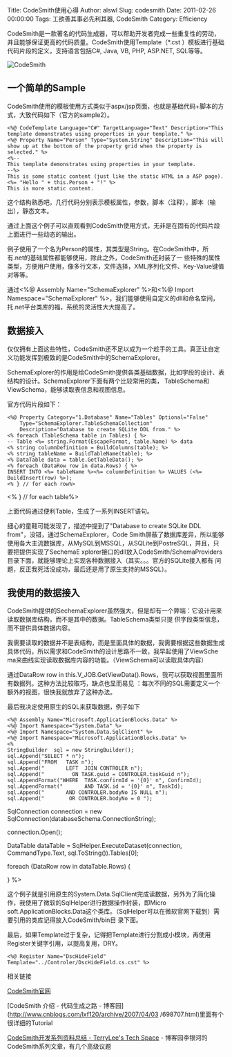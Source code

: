 Title: CodeSmith使用心得
Author: alswl
Slug: codesmith
Date: 2011-02-26 00:00:00
Tags: 工欲善其事必先利其器, CodeSmith
Category: Efficiency

CodeSmith是一款著名的代码生成器，可以帮助开发者完成一些重复性的劳动，并且能够保证更高的代码质量。CodeSmith使用Template（*.cst
）模板进行基础代码片段的定义，支持语言包括C#, Java, VB, PHP, ASP.NET, SQL等等。

![CodeSmith](https://4ocf5n.dijingchao.com/upload_dropbox/201612/404.png)

## 一个简单的Sample

CodeSmith使用的模板使用方式类似于aspx/jsp页面，也就是基础代码+脚本的方式，大致代码如下（官方的sample2）。

    
    <%@ CodeTemplate Language="C#" TargetLanguage="Text" Description="This template demonstrates using properties in your template." %>
    <%@ Property Name="Person" Type="System.String" Description="This will show up at the bottom of the property grid when the property is selected." %>
    <%-- 
    This template demonstrates using properties in your template.
    --%>
    This is some static content (just like the static HTML in a ASP page).
    <%= "Hello " + this.Person + "!" %>
    This is more static content.
    

这个结构熟悉吧，几行代码分别表示模板属性，参数，脚本（注释），脚本（输出），静态文本。

通过上面这个例子可以直观看到CodeSmith使用方式，无非是在固有的代码片段上面进行一些动态的输出。

例子使用了一个名为Person的属性，其类型是String。在CodeSmith中，所有.net的基础属性都能够使用，除此之外，CodeSmith还封装了一
些特殊的属性类型，方便用户使用，像多行文本，文件选择，XML序列化文件、Key-Value键值对等等。

通过<%@ Assembly Name="SchemaExplorer" %>和<%@ Import Namespace="SchemaExplorer"
%>，我们能够使用自定义的dll和命名空间，托.net平台类库的福，系统的灵活性大大提高了。

## 数据接入

仅仅拥有上面这些特性，CodeSmith还不足以成为一个趁手的工具。真正让自定义功能发挥到极致的是CodeSmith中的SchemaExplorer。

SchemaExplorer的作用是给CodeSmith提供各类基础数据，比如字段的设计、表结构的设计。SchemaExplorer下面有两个比较常用的类，
TableSchema和ViewSchema，能够读取表信息和视图信息。

官方代码片段如下：

    
    <%@ Property Category="1.Database" Name="Tables" Optional="False"
        Type="SchemaExplorer.TableSchemaCollection" 
        Description="Database to create SQLite DDL from." %>
    <% foreach (TableSchema table in Tables) { %>
    -- Table <%= string.Format(EscapeFormat, table.Name) %> data
    <% string columnDefinition = BuildColumns(table); %>
    <% string tableName = BuildTableName(table); %>
    <% DataTable data = table.GetTableData(); %>
    <% foreach (DataRow row in data.Rows) { %>
    INSERT INTO <%= tableName %><%= columnDefinition %> VALUES (<%= BuildInsert(row) %>);
    <% } // for each row%>

<% } // for each table%>

上面代码通过便利Table，生成了一系列INSERT语句。

细心的童鞋可能发现了，描述中提到了"Database to create SQLite DDL from"，没错，通过SchemaExplorer，Code
Smith屏蔽了数据库差异，所以能够使用各大主流数据库，从MySQL到MSSQL，从SQLite到PostreSQL，并且，只要把提供实现了SechemaE
xplorer接口的dll放入CodeSmith/SchemaProviders目录下面，就能够理论上实现各种数据接入（其实。。。官方的SQLite接入都有
问题，反正我死活没成功，最后还是用了原生支持的MSSQL）。

## 我使用的数据接入

CodeSmith提供的SechemaExplorer虽然强大，但是却有一个弊端：它设计用来读取数据库结构，而不是其中的数据。TableSchema类型只提
供字段类型信息，而不提供具体数据内容。

我需要读取的数据并不是表结构，而是里面具体的数据，我需要根据这些数据生成具体代码，所以需求和CodeSmith的设计思路不一致，我早起使用了ViewSche
ma来曲线实现读取数据库内容的功能。（ViewSchema可以读取具体内容）

通过DataRow row in this.V_JOB.GetViewData().Rows，我可以获取视图里面所有数据列。这种方法比较取巧，缺点也显而易见
：每次不同的SQL需要定义一个额外的视图，很快我就放弃了这种办法。

最后我决定使用原生的SQL来获取数据，例子如下

    
    <%@ Assembly Name="Microsoft.ApplicationBlocks.Data" %>
    <%@ Import Namespace="System.Data" %>
    <%@ Import Namespace="System.Data.SqlClient" %>
    <%@ Import Namespace="Microsoft.ApplicationBlocks.Data" %>
    <%
    StringBuilder  sql = new StringBuilder();
    sql.Append("SELECT * n");
    sql.Append("FROM   TASK n");
    sql.Append("       LEFT  JOIN CONTROLER n");
    sql.Append("         ON TASK.guid = CONTROLER.taskGuid n");
    sql.AppendFormat("WHERE  TASK.confirmId = '{0}' n", ConfirmId);
    sql.AppendFormat("       AND TASK.id = '{0}' n", TaskId);
    sql.Append("       AND CONTROLER.bodyNo IS NULL n");
    sql.Append("        OR CONTROLER.bodyNo = 0 ");

SqlConnection connection = new SqlConnection(databaseSchema.ConnectionString);

connection.Open();

DataTable dataTable = SqlHelper.ExecuteDataset(connection, CommandType.Text,
sql.ToString()).Tables[0];

foreach (DataRow row in dataTable.Rows) {

} %>

这个例子就是引用原生的System.Data.SqlClient完成读数据，另外为了简化操作，我使用了微软的SqlHelper进行数据操作封装，即Micro
soft.ApplicationBlocks.Data这个类库。（SqlHelper可以在微软官网下载到）需要引用的类库记得放入CodeSmith/bin目
录下面。

最后，如果Template过于复杂，记得把Template进行分割成小模块，再使用Register关键字引用，以提高复用，DRY。

    
    <%@ Register Name="DscHideField" Template="../Controler/DscHideField.cs.cst" %>

相关链接

[CodeSmith官网](http://www.codesmithtools.com/)

[CodeSmith 介绍 - 代码生成之路 - 博客园](http://www.cnblogs.com/lxf120/archive/2007/04/03
/698707.html)里面有个很详细的Tutorial

[CodeSmith开发系列资料总结 - TerryLee's Tech
Space](http://terrylee.cnblogs.com/archive/2005/12/28/306254.aspx) -
博客园李银河的CodeSmith系列文章，有几个高级议题

